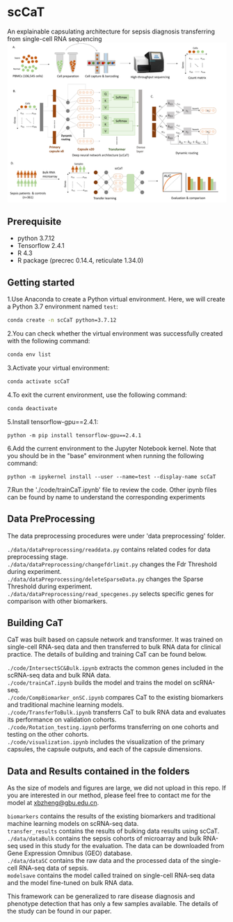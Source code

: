 # scCaT
An explainable capsulating architecture for sepsis diagnosis transferring from single-cell RNA sequencing
![Image text](https://github.com/DM0815/scCaT/blob/main/Framework.jpg)

## Prerequisite
* python 3.7.12
* Tensorflow 2.4.1
* R 4.3
* R package (precrec 0.14.4, reticulate 1.34.0)
  
## Getting started
1.Use Anaconda to create a Python virtual environment. Here, we will create a Python 3.7 environment named `test`:

```cmd
conda create -n scCaT python=3.7.12
```

2.You can check whether the virtual environment was successfully created with the following command:

```cmd
conda env list
```

3.Activate your virtual environment:

```cmd
conda activate scCaT
```

4.To exit the current environment, use the following command:

```cmd
conda deactivate
```

5.Install tensorflow-gpu==2.4.1:

```
python -m pip install tensorflow-gpu==2.4.1
```

6.Add the current environment to the Jupyter Notebook kernel. Note that you should be in the "base" environment when running the following command:

```
python -m ipykernel install --user --name=test --display-name scCaT
```

7.Run the './code/trainCaT.ipynb' file to review the code. Other ipynb files can be found by name to understand the corresponding experiments


## Data PreProcessing 
The data preprocessing procedures were under 'data preprocessing' folder.

`./data/dataPreprocessing/readdata.py` contains related codes for data preprocessing stage.   
`./data/dataPreprocessing/changefdrlimit.py` changes the Fdr Threshold during experiment.   
`./data/dataPreprocessing/deleteSparseData.py` changes the Sparse Threshold during experiment.   
`./data/dataPreprocessing/read_specgenes.py` selects specific genes for comparison with other biomarkers.

## Building CaT
CaT was built based on capsule network and transformer. It was trained on single-cell RNA-seq data and then transferred to bulk RNA data for clinical practice. The details of building and training CaT can be found below.

`./code/IntersectSC&Bulk.ipynb` extracts the common genes included in the scRNA-seq data and bulk RNA data.   
`./code/trainCaT.ipynb` builds the model and trains the model on scRNA-seq.   
`./code/CompBiomarker_onSC.ipynb` compares CaT to the existing biomarkers and traditional machine learning models.   
`./code/TransferToBulk.ipynb` transferrs CaT to bulk RNA data and evaluates its performance on validation cohorts.   
`./code/Rotation_testing.ipynb` performs transferring on one cohorts and testing on the other cohorts.   
`./code/visualization.ipynb` includes the visualization of the primary capsules, the capsule outputs, and each of the capsule dimensions.  

## Data and Results contained in the folders
As the size of models and figures are large,  we did not upload in this repo. If you are interested in our method, please feel free to contact me for the model at xbzheng@gbu.edu.cn.

`biomarkers` contains the results of the existing biomarkers and traditional machine learning models on scRNA-seq data.   
`transfer_results` contains the results of bulking data results using scCaT. 
`./data/dataBulk` contains the sepsis cohorts of microarray and bulk RNA-seq used in this study for the evaluation. The data can be downloaded from Gene Expression Omnibus (GEO) database.   
`./data/dataSC` contains the raw data and the processed data of the single-cell RNA-seq data of sepsis.   
`modelsave` contains the model called trained on single-cell RNA-seq data and the model fine-tuned on bulk RNA data.   


    
This framework can be generalized to rare disease diagnosis and phenotype detection that has only a few samples available. The details of the study can be found in our paper.
